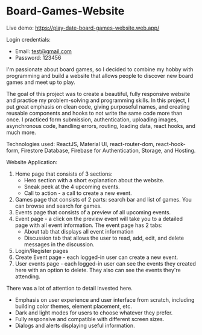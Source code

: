 # Board-Games-Website
 
Live demo: https://play-date-board-games-website.web.app/

Login credentials:
* Email: test@gmail.com
* Password: 123456

I'm passionate about board games, so I decided to combine my hobby with programming and build a website that allows people to discover new board games and meet up to play.

The goal of this project was to create a beautiful, fully responsive website and practice my problem-solving and programming skills.
In this project, I put great emphasis on clean code, giving purposeful names, and creating reusable components and hooks to not write the same code more than once.
I practiced form submission, authentication, uploading images, asynchronous code, handling errors, routing, loading data, react hooks, and much more.

Technologies used: ReactJS, Material UI, react-router-dom, react-hook-form, Firestore Database, Firebase for Authentication, Storage, and Hosting.

Website Application:
1. Home page that consists of 3 sections:
   * Hero section with a short explanation about the website.
   * Sneak peek at the 4 upcoming events.
   * Call to action - a call to create a new event.
2. Games page that consists of 2 parts: search bar and list of games. You can browse and search for games.
3. Events page that consists of a preview of all upcoming events.
4. Event page - a click on the preview event will take you to a detailed page with all event information. The event page has 2 tabs:
   * About tab that displays all event information
   * Discussion tab that allows the user to read, add, edit, and delete messages in the discussion.
5. Login/Register pages
6. Create Event page - each logged-in user can create a new event.
7. User events page - each logged-in user can see the events they created here with an option to delete. They also can see the events they're attending.


There was a lot of attention to detail invested here.
   * Emphasis on user experience and user interface from scratch, including building color themes, element placement, etc.
   * Dark and light modes for users to choose whatever they prefer.
   * Fully responsive and compatible with different screen sizes.
   * Dialogs and alerts displaying useful information.
   

